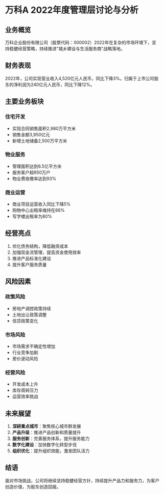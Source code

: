 # 万科A 2022年度管理层讨论与分析

## 业务概览

万科企业股份有限公司（股票代码：000002）2022年在复杂的市场环境下，坚持稳健经营策略，持续推进"城乡建设与生活服务商"战略落地。

## 财务表现

2022年，公司实现营业收入4,520亿元人民币，同比下降3%。归属于上市公司股东的净利润为240亿元人民币，同比下降12%。

## 主要业务板块

### 住宅开发
- 实现合同销售面积2,980万平方米
- 销售金额3,950亿元
- 新增土地储备2,500万平方米

### 物业服务
- 管理面积达到6.5亿平方米
- 服务客户超950万户
- 物业费收缴率达到93%

### 商业运营
- 商业项目运营收入同比下降5%
- 购物中心出租率维持在88%
- 写字楼出租率为80%

## 经营亮点

1. 优化债务结构，降低融资成本
2. 加强现金流管理，提高资金使用效率
3. 推进产品标准化建设
4. 提升客户服务质量

## 风险因素

### 政策风险
- 房地产调控政策持续
- 土地出让政策调整
- 信贷政策变化

### 市场风险
- 市场需求不确定性增加
- 行业竞争加剧
- 房价波动风险

### 经营风险
- 开发成本上升
- 库存周转压力
- 运营效率挑战

## 未来展望

1. **深耕重点城市**：聚焦核心城市群发展
2. **产品升级**：推进产品创新和质量提升
3. **服务创新**：完善服务体系，提升服务能力
4. **数字化建设**：加快数字化转型步伐
5. **组织优化**：提升组织效能，激发团队活力

## 结语

面对市场挑战，公司将继续坚持稳健经营方针，持续提升产品力和服务力，为客户创造价值，为股东创造回报。 